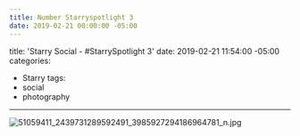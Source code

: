 ```yaml
---
title: Number Starryspotlight 3
date: 2019-02-21 00:00:00 -05:00
---
```


title: 'Starry Social - #StarrySpotlight 3'
date: 2019-02-21 11:54:00 -05:00
categories:
- Starry
tags:
- social
- photography
---

![51059411_2439731289592491_3985927294186964781_n.jpg](/uploads/51059411_2439731289592491_3985927294186964781_n.jpg)